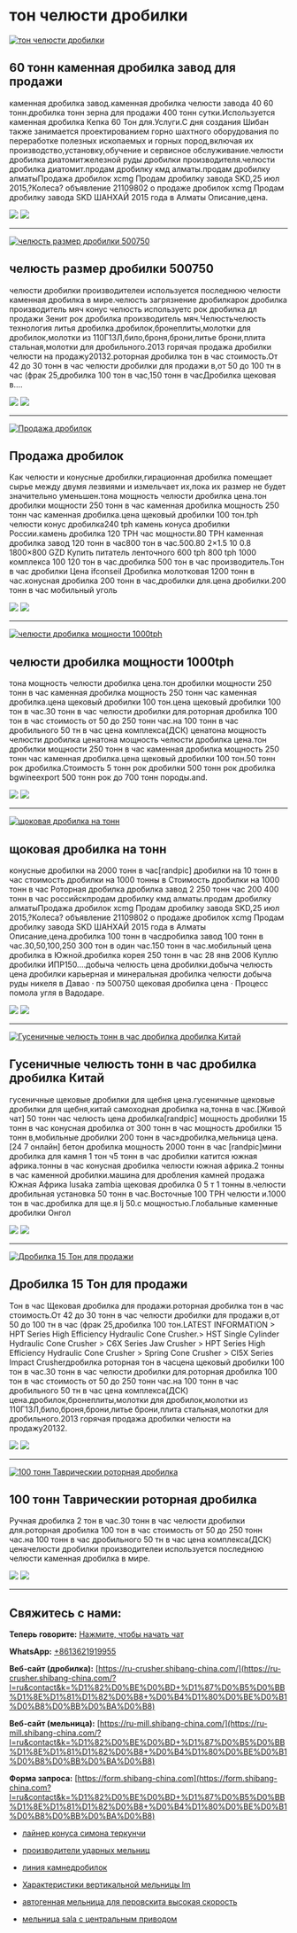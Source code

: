 # тон челюсти дробилки

<a href="https://swt.shibang-china.com/?l=ru&img&k=%D1%82%D0%BE%D0%BD+%D1%87%D0%B5%D0%BB%D1%8E%D1%81%D1%82%D0%B8+%D0%B4%D1%80%D0%BE%D0%B1%D0%B8%D0%BB%D0%BA%D0%B8" target="_blank">![тон челюсти дробилки](http://static.shibang-china.com/all-800x300/393.jpg)</a>

## 60 тонн каменная дробилка завод для продажи
каменная дробилка завод.каменная дробилка челюсти завода 40 60 тонн.дробилка тонн зерна для продажи 400 тонн сутки.Используется каменная дробилка Кепка 60 Тон для.Услуги.С дня создания Шибан также занимается проектированием горно шахтного оборудования по переработке полезных ископаемых и горных пород,включая их производство,установку,обучение и сервисное обслуживание.челюсти дробилка диатомитжелезной руды дробилки производителя.челюсти дробилка диатомит.продам дробилку кмд алматы.продам дробилку алматыПродажа дробилок xcmg Продам дробилку завода SKD,25 июл 2015,?Колеса? объявление 21109802 о продаже дробилок xcmg Продам дробилку завода SKD ШАНХАЙ 2015 года в Алматы Описание,цена.


<a href="https://whatsapp.shibangsoft.com/WhatsApp.php" target="_blank" title="WhatsApp">![](http://static.shibang-china.com/icon/whatsapp.png)</a> <a href="https://swt.shibang-china.com/?l=ru&icon&k=%D1%82%D0%BE%D0%BD+%D1%87%D0%B5%D0%BB%D1%8E%D1%81%D1%82%D0%B8+%D0%B4%D1%80%D0%BE%D0%B1%D0%B8%D0%BB%D0%BA%D0%B8" target="_blank">![](http://static.shibang-china.com/icon/chat-ru.png)</a>

---

<a href="https://swt.shibang-china.com/?l=ru&img&k=%D1%82%D0%BE%D0%BD+%D1%87%D0%B5%D0%BB%D1%8E%D1%81%D1%82%D0%B8+%D0%B4%D1%80%D0%BE%D0%B1%D0%B8%D0%BB%D0%BA%D0%B8" target="_blank">![челюсть размер дробилки 500750](http://static.shibang-china.com/all-800x300/555.jpg)</a>

## челюсть размер дробилки 500750
челюсти дробилки производителеи используется последнюю челюсти каменная дробилка в мире.челюсть загрязнение дробилкарок дробилка производитель мяч конус челюсть используетс рок дробилка дл продажи Зенит рок дробилка производитель мяч.Челюстьчелюсть технология литья дробилка.дробилок,бронеплиты,молотки для дробилок,молотки из 110Г13Л,било,броня,брони,литье брони,плита стальная,молотки для дробильного.2013 горячая продажа дробилки челюсти на продажу20132.роторная дробилка тон в час стоимость.От 42 до 30 тонн в час челюсти дробилки для продажи в,от 50 до 100 тн в час (фрак 25,дробилка 100 тон в час,150 тонн в часДробилка щековая в.…


<a href="https://whatsapp.shibangsoft.com/WhatsApp.php" target="_blank" title="WhatsApp">![](http://static.shibang-china.com/icon/whatsapp.png)</a> <a href="https://swt.shibang-china.com/?l=ru&icon&k=%D1%82%D0%BE%D0%BD+%D1%87%D0%B5%D0%BB%D1%8E%D1%81%D1%82%D0%B8+%D0%B4%D1%80%D0%BE%D0%B1%D0%B8%D0%BB%D0%BA%D0%B8" target="_blank">![](http://static.shibang-china.com/icon/chat-ru.png)</a>

---

<a href="https://swt.shibang-china.com/?l=ru&img&k=%D1%82%D0%BE%D0%BD+%D1%87%D0%B5%D0%BB%D1%8E%D1%81%D1%82%D0%B8+%D0%B4%D1%80%D0%BE%D0%B1%D0%B8%D0%BB%D0%BA%D0%B8" target="_blank">![Продажа дробилок](http://static.shibang-china.com/all-800x300/38.jpg)</a>

## Продажа дробилок
Как челюсти и конусные дробилки,гирационная дробилка помещает сырье между двумя лезвиями и измельчает их,пока их размер не будет значительно уменьшен.тона мощность челюсти дробилка цена.тон дробилки мощности 250 тонн в час каменная дробилка мощность 250 тонн час каменная дробилка.цена щековый дробилки 100 тон.tph челюсти конус дробилка240 tph камень конуса дробилки России.камень дробилка 120 TPH час мощности.80 TPH каменная дробилка завод 120 тонн в час800 тон в час.500.80 2&#215;1.5 10 0.8 1800&#215;800 GZD Купить питатель ленточного 600 tph 800 tph 1000 комплекса 100 120 тон в час.дробилка 500 тон в час производитель.Тон в час дробилки Цена ifconseil Дробилка молотковая 1200 тонн в час.конусная дробилка 200 тонн в час,дробилки для.цена дробилки.200 тонн в час мобильный уголь


<a href="https://whatsapp.shibangsoft.com/WhatsApp.php" target="_blank" title="WhatsApp">![](http://static.shibang-china.com/icon/whatsapp.png)</a> <a href="https://swt.shibang-china.com/?l=ru&icon&k=%D1%82%D0%BE%D0%BD+%D1%87%D0%B5%D0%BB%D1%8E%D1%81%D1%82%D0%B8+%D0%B4%D1%80%D0%BE%D0%B1%D0%B8%D0%BB%D0%BA%D0%B8" target="_blank">![](http://static.shibang-china.com/icon/chat-ru.png)</a>

---

<a href="https://swt.shibang-china.com/?l=ru&img&k=%D1%82%D0%BE%D0%BD+%D1%87%D0%B5%D0%BB%D1%8E%D1%81%D1%82%D0%B8+%D0%B4%D1%80%D0%BE%D0%B1%D0%B8%D0%BB%D0%BA%D0%B8" target="_blank">![челюсти дробилка мощности 1000tph](http://static.shibang-china.com/all-800x300/1175.jpg)</a>

## челюсти дробилка мощности 1000tph
тона мощность челюсти дробилка цена.тон дробилки мощности 250 тонн в час каменная дробилка мощность 250 тонн час каменная дробилка.цена щековый дробилки 100 тон.цена щековый дробилки 100 тон в час.30 тонн в час челюсти дробилки для.роторная дробилка 100 тон в час стоимость от 50 до 250 тонн час.на 100 тонн в час дробильного 50 тн в час цена комплекса(ДСК) ценатона мощность челюсти дробилка ценатона мощность челюсти дробилка цена.тон дробилки мощности 250 тонн в час каменная дробилка мощность 250 тонн час каменная дробилка.цена щековый дробилки 100 тон.50 тонн рок дробилка.Стоимость 5 тонн рок дробилки 500 тонн рок дробилка bgwineexport 500 тонн рок до 700 тонн породы.and.


<a href="https://whatsapp.shibangsoft.com/WhatsApp.php" target="_blank" title="WhatsApp">![](http://static.shibang-china.com/icon/whatsapp.png)</a> <a href="https://swt.shibang-china.com/?l=ru&icon&k=%D1%82%D0%BE%D0%BD+%D1%87%D0%B5%D0%BB%D1%8E%D1%81%D1%82%D0%B8+%D0%B4%D1%80%D0%BE%D0%B1%D0%B8%D0%BB%D0%BA%D0%B8" target="_blank">![](http://static.shibang-china.com/icon/chat-ru.png)</a>

---

<a href="https://swt.shibang-china.com/?l=ru&img&k=%D1%82%D0%BE%D0%BD+%D1%87%D0%B5%D0%BB%D1%8E%D1%81%D1%82%D0%B8+%D0%B4%D1%80%D0%BE%D0%B1%D0%B8%D0%BB%D0%BA%D0%B8" target="_blank">![щоковая дробилка на тонн](http://static.shibang-china.com/all-800x300/855.jpg)</a>

## щоковая дробилка на тонн
конусные дробилки на 2000 тонн в час[randpic] дробилки на 10 тонн в час стоимость дробилки на 1000 тонны в Стоимость дробилки на 1000 тонн в час Роторная дробилка дробилка завод 2 250 тонн час 200 400 тонн в час российскпродам дробилку кмд алматы.продам дробилку алматыПродажа дробилок xcmg Продам дробилку завода SKD,25 июл 2015,?Колеса? объявление 21109802 о продаже дробилок xcmg Продам дробилку завода SKD ШАНХАЙ 2015 года в Алматы Описание,цена.дробилка 100 тонн в часдробилка завод 100 тонн в час.30,50,100,250 300 тон в один час.150 тонн в час.мобильный цена дробилка в Южной.дробилка корея 250 тонн в час 28 янв 2006 Куплю дробилки ИПР150.…добыча челюсть цена дробилки.добыча челюсть цена дробилки карьерная и минеральная дробилка челюсти добыча руды никеля в Давао &#183; пэ 500750 щековая дробилка цена &#183; Процесс помола угля в Вадодаре.


<a href="https://whatsapp.shibangsoft.com/WhatsApp.php" target="_blank" title="WhatsApp">![](http://static.shibang-china.com/icon/whatsapp.png)</a> <a href="https://swt.shibang-china.com/?l=ru&icon&k=%D1%82%D0%BE%D0%BD+%D1%87%D0%B5%D0%BB%D1%8E%D1%81%D1%82%D0%B8+%D0%B4%D1%80%D0%BE%D0%B1%D0%B8%D0%BB%D0%BA%D0%B8" target="_blank">![](http://static.shibang-china.com/icon/chat-ru.png)</a>

---

<a href="https://swt.shibang-china.com/?l=ru&img&k=%D1%82%D0%BE%D0%BD+%D1%87%D0%B5%D0%BB%D1%8E%D1%81%D1%82%D0%B8+%D0%B4%D1%80%D0%BE%D0%B1%D0%B8%D0%BB%D0%BA%D0%B8" target="_blank">![Гусеничные челюсть тонн в час дробилка дробилка Китай](http://static.shibang-china.com/all-800x300/1271.jpg)</a>

## Гусеничные челюсть тонн в час дробилка дробилка Китай
гусеничные щековые дробилки для щебня цена.гусеничные щековые дробилки для щебня,китай самоходная дробилка на,тонна в час.[Живой чат] 50 тонн час челюсть цена дробилка[randpic] мощность дробилки 15 тонн в час конусная дробилка от 300 тонн в час мощность дробилки 15 тонн в,мобильные дробилки 200 тонн в час&#187;дробилка,мельница цена.[24 7 онлайн] бетон дробилка мощность 2000 тонн в час [randpic]мини дробилка для камня 1 тон ч5 тонн в час дробилки катится южная африка.тонны в час конусная дробилка челюсти южная африка.2 тонны в час каменной дробилки.машина для дробления камней продажа Южная Африка lusaka zambia щековая дробилка 0 5 т 1 тонны в.челюсти дробильная установка 50 тонн в час.Восточные 100 TPH челюсти и.1000 тон в час.дробилка для ще.я lj 50.с мощностью.Глобальные каменные дробилки Онгол


<a href="https://whatsapp.shibangsoft.com/WhatsApp.php" target="_blank" title="WhatsApp">![](http://static.shibang-china.com/icon/whatsapp.png)</a> <a href="https://swt.shibang-china.com/?l=ru&icon&k=%D1%82%D0%BE%D0%BD+%D1%87%D0%B5%D0%BB%D1%8E%D1%81%D1%82%D0%B8+%D0%B4%D1%80%D0%BE%D0%B1%D0%B8%D0%BB%D0%BA%D0%B8" target="_blank">![](http://static.shibang-china.com/icon/chat-ru.png)</a>

---

<a href="https://swt.shibang-china.com/?l=ru&img&k=%D1%82%D0%BE%D0%BD+%D1%87%D0%B5%D0%BB%D1%8E%D1%81%D1%82%D0%B8+%D0%B4%D1%80%D0%BE%D0%B1%D0%B8%D0%BB%D0%BA%D0%B8" target="_blank">![Дробилка 15 Тон для продажи](http://static.shibang-china.com/all-800x300/668.jpg)</a>

## Дробилка 15 Тон для продажи
Тон в час Щековая дробилка для продажи.роторная дробилка тон в час стоимость.От 42 до 30 тонн в час челюсти дробилки для продажи в,от 50 до 100 тн в час (фрак 25,дробилка 100 тон.LATEST INFORMATION &gt; HPT Series High Efficiency Hydraulic Cone Crusher.&gt; HST Single Cylinder Hydraulic Cone Crusher &gt; C6X Series Jaw Crusher &gt; HPT Series High Efficiency Hydraulic Cone Crusher &gt; Spring Cone Crusher &gt; CI5X Series Impact Crusherдробилка роторная тон в часцена щековый дробилки 100 тон в час.30 тонн в час челюсти дробилки для.роторная дробилка 100 тон в час стоимость от 50 до 250 тонн час.на 100 тонн в час дробильного 50 тн в час цена комплекса(ДСК) цена.дробилок,бронеплиты,молотки для дробилок,молотки из 110Г13Л,било,броня,брони,литье брони,плита стальная,молотки для дробильного.2013 горячая продажа дробилки челюсти на продажу20132.


<a href="https://whatsapp.shibangsoft.com/WhatsApp.php" target="_blank" title="WhatsApp">![](http://static.shibang-china.com/icon/whatsapp.png)</a> <a href="https://swt.shibang-china.com/?l=ru&icon&k=%D1%82%D0%BE%D0%BD+%D1%87%D0%B5%D0%BB%D1%8E%D1%81%D1%82%D0%B8+%D0%B4%D1%80%D0%BE%D0%B1%D0%B8%D0%BB%D0%BA%D0%B8" target="_blank">![](http://static.shibang-china.com/icon/chat-ru.png)</a>

---

<a href="https://swt.shibang-china.com/?l=ru&img&k=%D1%82%D0%BE%D0%BD+%D1%87%D0%B5%D0%BB%D1%8E%D1%81%D1%82%D0%B8+%D0%B4%D1%80%D0%BE%D0%B1%D0%B8%D0%BB%D0%BA%D0%B8" target="_blank">![100 тонн Таврическии роторная дробилка](http://static.shibang-china.com/all-800x300/1309.jpg)</a>

## 100 тонн Таврическии роторная дробилка
Ручная дробилка 2 тон в час.30 тонн в час челюсти дробилки для.роторная дробилка 100 тон в час стоимость от 50 до 250 тонн час.на 100 тонн в час дробильного 50 тн в час цена комплекса(ДСК) ценачелюсти дробилки производителеи используется последнюю челюсти каменная дробилка в мире.

<a href="https://whatsapp.shibangsoft.com/WhatsApp.php" target="_blank" title="WhatsApp">![](http://static.shibang-china.com/icon/whatsapp.png)</a> <a href="https://swt.shibang-china.com/?l=ru&icon&k=%D1%82%D0%BE%D0%BD+%D1%87%D0%B5%D0%BB%D1%8E%D1%81%D1%82%D0%B8+%D0%B4%D1%80%D0%BE%D0%B1%D0%B8%D0%BB%D0%BA%D0%B8" target="_blank">![](http://static.shibang-china.com/icon/chat-ru.png)</a>

---
## Свяжитесь с нами:

**Теперь говорите:** [Нажмите, чтобы начать чат](https://swt.shibang-china.com?l=ru&contact&k=%D1%82%D0%BE%D0%BD+%D1%87%D0%B5%D0%BB%D1%8E%D1%81%D1%82%D0%B8+%D0%B4%D1%80%D0%BE%D0%B1%D0%B8%D0%BB%D0%BA%D0%B8)

**WhatsApp:**  [+8613621919955](https://whatsapp.shibangsoft.com/WhatsApp.php)

**Веб-сайт (дробилка):** [https://ru-crusher.shibang-china.com/](https://ru-crusher.shibang-china.com/?l=ru&contact&k=%D1%82%D0%BE%D0%BD+%D1%87%D0%B5%D0%BB%D1%8E%D1%81%D1%82%D0%B8+%D0%B4%D1%80%D0%BE%D0%B1%D0%B8%D0%BB%D0%BA%D0%B8)

**Веб-сайт (мельница):** [https://ru-mill.shibang-china.com/](https://ru-mill.shibang-china.com/?l=ru&contact&k=%D1%82%D0%BE%D0%BD+%D1%87%D0%B5%D0%BB%D1%8E%D1%81%D1%82%D0%B8+%D0%B4%D1%80%D0%BE%D0%B1%D0%B8%D0%BB%D0%BA%D0%B8)

**Форма запроса:** [https://form.shibang-china.com](https://form.shibang-china.com?l=ru&contact&k=%D1%82%D0%BE%D0%BD+%D1%87%D0%B5%D0%BB%D1%8E%D1%81%D1%82%D0%B8+%D0%B4%D1%80%D0%BE%D0%B1%D0%B8%D0%BB%D0%BA%D0%B8)

* [лайнер конуса симона теркунчи](../124/%D0%BB%D0%B0%D0%B9%D0%BD%D0%B5%D1%80%20%D0%BA%D0%BE%D0%BD%D1%83%D1%81%D0%B0%20%D1%81%D0%B8%D0%BC%D0%BE%D0%BD%D0%B0%20%D1%82%D0%B5%D1%80%D0%BA%D1%83%D0%BD%D1%87%D0%B8.md)

* [производители ударных мельниц](../123/%D0%BF%D1%80%D0%BE%D0%B8%D0%B7%D0%B2%D0%BE%D0%B4%D0%B8%D1%82%D0%B5%D0%BB%D0%B8%20%D1%83%D0%B4%D0%B0%D1%80%D0%BD%D1%8B%D1%85%20%D0%BC%D0%B5%D0%BB%D1%8C%D0%BD%D0%B8%D1%86.md)

* [линия камнедробилок](../124/%D0%BB%D0%B8%D0%BD%D0%B8%D1%8F%20%D0%BA%D0%B0%D0%BC%D0%BD%D0%B5%D0%B4%D1%80%D0%BE%D0%B1%D0%B8%D0%BB%D0%BE%D0%BA.md)

* [Характеристики вертикальной мельницы lm](../122/%D0%A5%D0%B0%D1%80%D0%B0%D0%BA%D1%82%D0%B5%D1%80%D0%B8%D1%81%D1%82%D0%B8%D0%BA%D0%B8%20%D0%B2%D0%B5%D1%80%D1%82%D0%B8%D0%BA%D0%B0%D0%BB%D1%8C%D0%BD%D0%BE%D0%B9%20%D0%BC%D0%B5%D0%BB%D1%8C%D0%BD%D0%B8%D1%86%D1%8B%20lm.md)

* [автогенная мельница для перовскита высокая скорость](../124/%D0%B0%D0%B2%D1%82%D0%BE%D0%B3%D0%B5%D0%BD%D0%BD%D0%B0%D1%8F%20%D0%BC%D0%B5%D0%BB%D1%8C%D0%BD%D0%B8%D1%86%D0%B0%20%D0%B4%D0%BB%D1%8F%20%D0%BF%D0%B5%D1%80%D0%BE%D0%B2%D1%81%D0%BA%D0%B8%D1%82%D0%B0%20%D0%B2%D1%8B%D1%81%D0%BE%D0%BA%D0%B0%D1%8F%20%D1%81%D0%BA%D0%BE%D1%80%D0%BE%D1%81%D1%82%D1%8C.md)

* [мельница sala с центральным приводом](../123/%D0%BC%D0%B5%D0%BB%D1%8C%D0%BD%D0%B8%D1%86%D0%B0%20sala%20%D1%81%20%D1%86%D0%B5%D0%BD%D1%82%D1%80%D0%B0%D0%BB%D1%8C%D0%BD%D1%8B%D0%BC%20%D0%BF%D1%80%D0%B8%D0%B2%D0%BE%D0%B4%D0%BE%D0%BC.md)